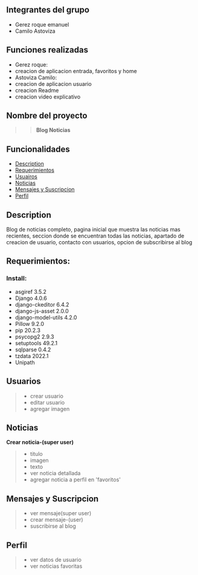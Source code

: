 ## Integrantes del grupo 
- Gerez roque emanuel
- Camilo Astoviza
## Funciones realizadas
- Gerez roque: 
- creacion de aplicacion entrada, favoritos y home
- Astoviza Camilo: 
- creacion de aplicacion usuario
- creacion Readme 
- creacion video explicativo

## Nombre del proyecto 
>>  **Blog Noticias** 



## Funcionalidades

- [Description](#Description)
- [Requerimientos](#Requerimientos)
- [Usuairos](#Usuarios)
- [Noticias](#Noticias)
- [Mensajes y Suscripcion](#Mensajes-y-Suscripcion)
- [Perfil](#Perfil)


## Description
Blog de noticias completo, pagina inicial que muestra las noticias mas recientes, seccion donde se encuentran todas las noticias, apartado de creacion de usuario, contacto con usuarios, opcion de subscribirse al blog

## Requerimientos: 

### Install:

- asgiref            3.5.2
- Django             4.0.6
- django-ckeditor    6.4.2
- django-js-asset    2.0.0
- django-model-utils 4.2.0
- Pillow             9.2.0
- pip                20.2.3
- psycopg2           2.9.3
- setuptools         49.2.1
- sqlparse           0.4.2
- tzdata             2022.1
- Unipath

##  Usuarios
> - crear usuario
> - editar usuario
> - agregar imagen

## Noticias
  **Crear noticia-(super user)**
> - titulo
> - imagen
> - texto 
> - ver noticia detallada
> - agregar noticia a perfil en 'favoritos'

## Mensajes y Suscripcion
> - ver mensaje(super user)
> - crear mensaje-(user)
> - suscribirse al blog

## Perfil
> - ver datos de usuario
> - ver noticias favoritas